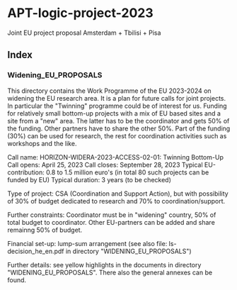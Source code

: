 # APT-logic-project-2023
Joint EU project proposal Amsterdam + Tbilisi + Pisa

## Index
### Widening_EU_PROPOSALS

This directory contains the Work Programme of the EU 2023-2024 on widening the EU research area. It is a plan for future calls for joint projects. In particular the "Twinning" programme could be of interest for us. Funding for relatively small bottom-up projects with a mix of EU based sites and a site from a "new" area. The latter has to be the coordinator and gets 50% of the funding. Other partners have to share the other 50%. Part of the funding (30%) can be used for research, the rest for coordination activities such as workshops and the like.

Call name: HORIZON-WIDERA-2023-ACCESS-02-01: Twinning Bottom-Up
Call opens: April 25, 2023
Call closes: September 28, 2023
Typical EU-contribution: 0.8 to 1.5 million euro's (in total 80 such projects can be funded by EU)
Typical duration: 3 years (to be checked)

Type of project: CSA (Coordination and Support Action), but with possibility of 30% of budget dedicated to research and 70% to coordination/support.

Further constraints: Coordinator must be in "widening" country, 50% of total budget to coordinator. Other EU-partners can be added and share remainng 50% of budget.

Financial set-up: lump-sum arrangement (see also file: ls-decision_he_en.pdf in directory "WIDENING_EU_PROPOSALS")

Further details: see yellow highlights in the documents in directory "WIDENING_EU_PROPOSALS". There also the general annexes can be found.


